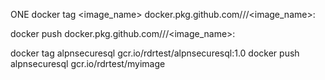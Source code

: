 ONE
docker tag <image_name> docker.pkg.github.com/<GitHub username>/<repository name>/<image_name>:<version>

docker push docker.pkg.github.com/<GitHub username>/<repository name>/<image_name>:<version>

docker tag alpnsecuresql gcr.io/rdrtest/alpnsecuresql:1.0
docker push alpnsecuresql gcr.io/rdrtest/myimage